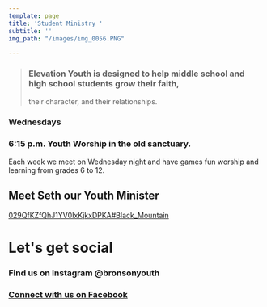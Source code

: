 ```yaml
---
template: page
title: 'Student Ministry '
subtitle: ''
img_path: "/images/img_0056.PNG"

---
```

> ### Elevation Youth is designed to help middle school and high school students grow their faith,  
> their character, and their relationships.

### **Wednesdays**

### 6:15 p.m. Youth Worship in the old sanctuary.

Each week we meet on Wednesday night and have games fun worship and learning from grades 6 to 12. 

## Meet Seth our Youth Minister 

[029QfKZfQhJ1YV0IxKjkxDPKA#Black_Mountain](https://share.icloud.com/photos/029QfKZfQhJ1YV0IxKjkxDPKA#Black_Mountain "029QfKZfQhJ1YV0IxKjkxDPKA#Black_Mountain")

# Let's get social 

### Find us on Instagram @bronsonyouth

### [Connect with us on Facebook](https://www.facebook.com/pg/FBC-Bronson-Youth-1467908543248280)